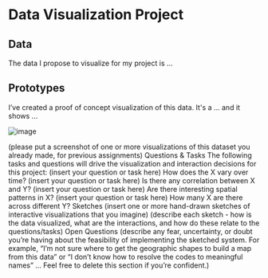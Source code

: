 # Data Visualization Project

## Data

The data I propose to visualize for my project is ...

## Prototypes

I’ve created a proof of concept visualization of this data. It's a ... and it shows ...

![image](https://user-images.githubusercontent.com/68416/65240758-9ef6c980-daff-11e9-9ffa-e35fc62683d2.png)


(please put a screenshot of one or more visualizations of this dataset you already made, for previous assignments)
Questions & Tasks
The following tasks and questions will drive the visualization and interaction decisions for this project:
(insert your question or task here) How does the X vary over time?
(insert your question or task here) Is there any correlation between X and Y?
(insert your question or task here) Are there interesting spatial patterns in X?
(insert your question or task here) How many X are there across different Y?
Sketches
(insert one or more hand-drawn sketches of interactive visualizations that you imagine)
(describe each sketch - how is the data visualized, what are the interactions, and how do these relate to the questions/tasks)
Open Questions
(describe any fear, uncertainty, or doubt you’re having about the feasibility of implementing the sketched system. For example, “I’m not sure where to get the geographic shapes to build a map from this data” or “I don’t know how to resolve the codes to meaningful names” … Feel free to delete this section if you’re confident.)
